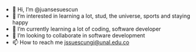 - 👋 Hi, I’m @juansesuescun
- 👀 I’m interested in learning a lot, stud, the universe, sports and staying happy
- 🌱 I’m currently learning a lot of coding, software developer
- 💞️ I’m looking to collaborate  in software development
- 📫 How to reach me jssuescungi@unal.edu.co

<!---
juansesuescun/juansesuescun is a ✨ special ✨ repository because its `README.md` (this file) appears on your GitHub profile.
You can click the Preview link to take a look at your changes.
--->
